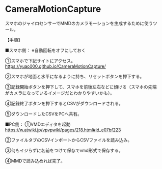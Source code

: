 # CameraMotionCapture
スマホのジャイロセンサーでMMDのカメラモーションを生成するために使うツール。

【手順】

■スマホ側：
※自動回転をオフにしておく

①スマホで下記サイトにアクセス。
https://yuao000.github.io/CameraMotionCapture/

②スマホが地面と水平になるように持ち、リセットボタンを押下する。

③記録開始ボタンを押下して、スマホを前後左右などに傾ける（スマホの先端がカメラになっているイメージだとわかりやすいかも）。

④記録終了ボタンを押下するとCSVがダウンロードされる。

⑤ダウンロードしたCSVをPCへ共有。



■PC側：
①VMDエディタを起動
https://w.atwiki.jp/vpvpwiki/pages/218.html#id_e07bf223

②ファイルタブのCSVインポートからCSVファイルを読み込み。

③何もイジらずに名前をつけて保存でvmd形式で保存する。

④MMDで読み込めれば完了。
